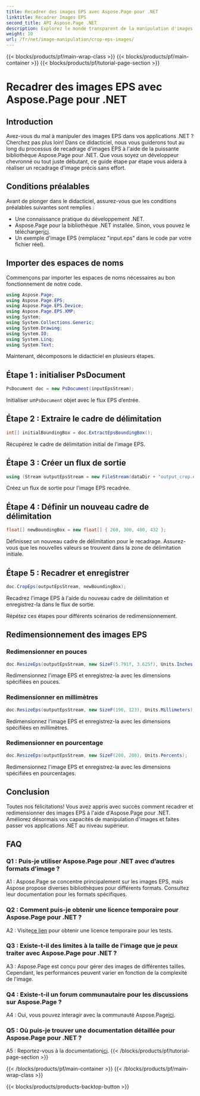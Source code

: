 ```yaml
---
title: Recadrer des images EPS avec Aspose.Page pour .NET
linktitle: Recadrer Images EPS
second_title: API Aspose.Page .NET
description: Explorez le monde transparent de la manipulation d'images EPS dans .NET avec Aspose.Page. Recadrez et redimensionnez les images sans effort pour des résultats époustouflants.
weight: 10
url: /fr/net/image-manipulation/crop-eps-images/
---
```


{{< blocks/products/pf/main-wrap-class >}}
{{< blocks/products/pf/main-container >}}
{{< blocks/products/pf/tutorial-page-section >}}

# Recadrer des images EPS avec Aspose.Page pour .NET

## Introduction

Avez-vous du mal à manipuler des images EPS dans vos applications .NET ? Cherchez pas plus loin! Dans ce didacticiel, nous vous guiderons tout au long du processus de recadrage d'images EPS à l'aide de la puissante bibliothèque Aspose.Page pour .NET. Que vous soyez un développeur chevronné ou tout juste débutant, ce guide étape par étape vous aidera à réaliser un recadrage d'image précis sans effort.

## Conditions préalables

Avant de plonger dans le didacticiel, assurez-vous que les conditions préalables suivantes sont remplies :

- Une connaissance pratique du développement .NET.
-  Aspose.Page pour la bibliothèque .NET installée. Sinon, vous pouvez le télécharger[ici](https://releases.aspose.com/page/net/).
- Un exemple d'image EPS (remplacez "input.eps" dans le code par votre fichier réel).

## Importer des espaces de noms

Commençons par importer les espaces de noms nécessaires au bon fonctionnement de notre code. 

```csharp
using Aspose.Page;
using Aspose.Page.EPS;
using Aspose.Page.EPS.Device;
using Aspose.Page.EPS.XMP;
using System;
using System.Collections.Generic;
using System.Drawing;
using System.IO;
using System.Linq;
using System.Text;
```

Maintenant, décomposons le didacticiel en plusieurs étapes.

## Étape 1 : initialiser PsDocument

```csharp
PsDocument doc = new PsDocument(inputEpsStream);
```

 Initialiser un`PsDocument` objet avec le flux EPS d’entrée.

## Étape 2 : Extraire le cadre de délimitation

```csharp
int[] initialBoundingBox = doc.ExtractEpsBoundingBox();
```

Récupérez le cadre de délimitation initial de l’image EPS.

## Étape 3 : Créer un flux de sortie

```csharp
using (Stream outputEpsStream = new FileStream(dataDir + "output_crop.eps", FileMode.Create, FileAccess.Write))
```

Créez un flux de sortie pour l'image EPS recadrée.

## Étape 4 : Définir un nouveau cadre de délimitation

```csharp
float[] newBoundingBox = new float[] { 260, 300, 480, 432 };
```

Définissez un nouveau cadre de délimitation pour le recadrage. Assurez-vous que les nouvelles valeurs se trouvent dans la zone de délimitation initiale.

## Étape 5 : Recadrer et enregistrer

```csharp
doc.CropEps(outputEpsStream, newBoundingBox);
```

Recadrez l'image EPS à l'aide du nouveau cadre de délimitation et enregistrez-la dans le flux de sortie.

Répétez ces étapes pour différents scénarios de redimensionnement.

## Redimensionnement des images EPS

### Redimensionner en pouces

```csharp
doc.ResizeEps(outputEpsStream, new SizeF(5.791f, 3.625f), Units.Inches);
```

Redimensionnez l'image EPS et enregistrez-la avec les dimensions spécifiées en pouces.

### Redimensionner en millimètres

```csharp
doc.ResizeEps(outputEpsStream, new SizeF(196, 123), Units.Millimeters);
```

Redimensionnez l'image EPS et enregistrez-la avec les dimensions spécifiées en millimètres.

### Redimensionner en pourcentage

```csharp
doc.ResizeEps(outputEpsStream, new SizeF(200, 200), Units.Percents);
```

Redimensionnez l'image EPS et enregistrez-la avec les dimensions spécifiées en pourcentages.

## Conclusion

Toutes nos félicitations! Vous avez appris avec succès comment recadrer et redimensionner des images EPS à l'aide d'Aspose.Page pour .NET. Améliorez désormais vos capacités de manipulation d'images et faites passer vos applications .NET au niveau supérieur.

## FAQ

### Q1 : Puis-je utiliser Aspose.Page pour .NET avec d’autres formats d’image ?

A1 : Aspose.Page se concentre principalement sur les images EPS, mais Aspose propose diverses bibliothèques pour différents formats. Consultez leur documentation pour les formats spécifiques.

### Q2 : Comment puis-je obtenir une licence temporaire pour Aspose.Page pour .NET ?

 A2 : Visite[ce lien](https://purchase.aspose.com/temporary-license/) pour obtenir une licence temporaire pour les tests.

### Q3 : Existe-t-il des limites à la taille de l'image que je peux traiter avec Aspose.Page pour .NET ?

A3 : Aspose.Page est conçu pour gérer des images de différentes tailles. Cependant, les performances peuvent varier en fonction de la complexité de l'image.

### Q4 : Existe-t-il un forum communautaire pour les discussions sur Aspose.Page ?

 A4 : Oui, vous pouvez interagir avec la communauté Aspose.Page[ici](https://forum.aspose.com/c/page/39).

### Q5 : Où puis-je trouver une documentation détaillée pour Aspose.Page pour .NET ?

 A5 : Reportez-vous à la documentation[ici](https://reference.aspose.com/page/net/).
{{< /blocks/products/pf/tutorial-page-section >}}

{{< /blocks/products/pf/main-container >}}
{{< /blocks/products/pf/main-wrap-class >}}

{{< blocks/products/products-backtop-button >}}
